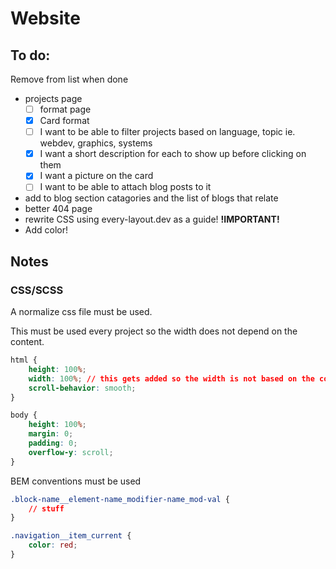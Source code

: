 # Website

## To do:

Remove from list when done

- projects page
    - [ ] format page
    - [x] Card format
    - [ ] I want to be able to filter projects based on language, topic ie. webdev,
    graphics, systems
    - [x] I want a short description for each to show up before clicking on them
    - [x] I want a picture on the card
    - [ ] I want to be able to attach blog posts to it
- add to blog section catagories and the list of blogs that relate
- better 404 page
- rewrite CSS using every-layout.dev as a guide! **!IMPORTANT!**
- Add color!

## Notes

### CSS/SCSS
A normalize css file must be used.

This must be used every project so the width does not depend on the content.

```css
html {
    height: 100%;
    width: 100%; // this gets added so the width is not based on the content
    scroll-behavior: smooth;
}

body {
    height: 100%;
    margin: 0;
    padding: 0;
    overflow-y: scroll;
}
```

BEM conventions must be used

```css
.block-name__element-name_modifier-name_mod-val {
    // stuff
}

.navigation__item_current {
    color: red;
}
```